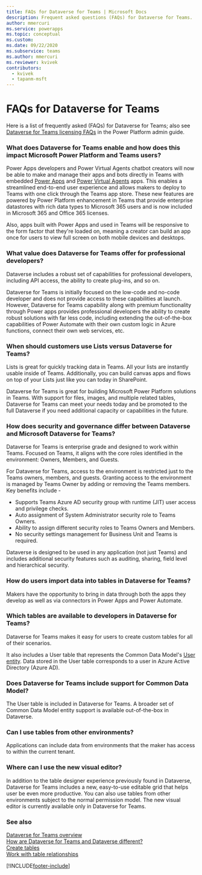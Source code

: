 ```yaml
---
title: FAQs for Dataverse for Teams | Microsoft Docs
description: Frequent asked questions (FAQs) for Dataverse for Teams.
author: mmercuri
ms.service: powerapps
ms.topic: conceptual
ms.custom: 
ms.date: 09/22/2020
ms.subservice: teams
ms.author: mmercuri
ms.reviewer: kvivek
contributors:
  - kvivek
  - tapanm-msft
---
```

# FAQs for Dataverse for Teams 

Here is a list of frequently asked (FAQs) for Dataverse for Teams; also see [Dataverse for Teams licensing FAQs](/power-platform/admin/powerapps-flow-licensing-faq#dataverse-for-teams) in the Power Platform admin guide.

### What does Dataverse for Teams enable and how does this impact Microsoft Power Platform and Teams users? 

Power Apps developers and Power Virtual Agents chatbot creators will now be able to make and manage their apps and bots directly in Teams with embedded [Power Apps](overview.md) and [Power Virtual Agents](/power-virtual-agents/teams/fundamentals-what-is-power-virtual-agents-teams) apps. This enables a streamlined end-to-end user experience and allows makers to deploy to Teams with one click through the Teams app store. These new features are powered by Power Platform enhancement in Teams that provide enterprise datastores with rich data types to Microsoft 365 users and is now included in Microsoft 365 and Office 365 licenses.

Also, apps built with Power Apps and used in Teams will be responsive to the form factor that they're loaded on, meaning a creator can build an app once for users to view full screen on both mobile devices and desktops.  

### What value does Dataverse for Teams offer for professional developers?

Dataverse includes a robust set of capabilities for professional developers, including API access, the ability to create plug-ins, and so on. 

Dataverse for Teams is initially focused on the low-code and no-code developer and does not provide access to these capabilities at launch. However, Dataverse for Teams capability along with premium functionality through Power apps provides professional developers the ability to create robust solutions with far less code, including extending the out-of-the-box capabilities of Power Automate with their own custom logic in Azure functions, connect their own web services, etc.

### When should customers use Lists versus Dataverse for Teams?

Lists is great for quickly tracking data in Teams. All your lists are instantly usable inside of Teams. Additionally, you can build canvas apps and flows on top of your Lists just like you can today in SharePoint. 

Dataverse for Teams is great for building Microsoft Power Platform solutions in Teams. With support for files, images, and multiple related tables, Dataverse for Teams can meet your needs today and be promoted to the full Dataverse if you need additional capacity or capabilities in the future.

### How does security and governance differ between Dataverse and Microsoft Dataverse for Teams?

Dataverse for Teams is enterprise grade and designed to work within Teams. Focused on Teams, it aligns with the core roles identified in the environment: Owners, Members, and Guests. 

For Dataverse for Teams, access to the environment is restricted just to the Teams owners, members, and guests. 
Granting access to the environment is managed by Teams Owner by adding or removing the Teams members.
Key benefits include -
- Supports Teams Azure AD security group with runtime (JIT) user access and privilege checks.  
- Auto assignment of System Administrator security role to Teams Owners. 
- Ability to assign different security roles to Teams Owners and Members.  
- No security settings management for Business Unit and Teams is required.

Dataverse is designed to be used in any application (not just Teams) and includes additional security features such as auditing, sharing, field level and hierarchical security.  

### How do users import data into tables in Dataverse for Teams?
Makers have the opportunity to bring in data through both the apps they develop as well as via connectors in Power Apps and Power Automate.

### Which tables are available to developers in Dataverse for Teams?  
 
Dataverse for Teams makes it easy for users to create custom tables for all of their scenarios. 

It also includes a User table that represents the Common Data Model's [User entity](/common-data-model/schema/core/applicationcommon/user). Data stored in the User table corresponds to a user in Azure Active Directory (Azure AD). 


### Does Dataverse for Teams include support for Common Data Model?
 
The User table is included in Dataverse for Teams. A broader set of Common Data Model entity support is available out-of-the-box in Dataverse. 

### Can I use tables from other environments?
 
Applications can include data from environments that the maker has access to within the current tenant.

### Where can I use the new visual editor?

In addition to the table designer experience previously found in Dataverse, Dataverse for Teams includes a new, easy-to-use editable grid that helps user be even more productive. You can also use tables from other environments subject to the normal permission model. The new visual editor is currently available only in Dataverse for Teams.


### See also

[Dataverse for Teams overview](overview-data-platform.md)<br />
[How are Dataverse for Teams and Dataverse different?](data-platform-compare.md) <br />
[Create tables](create-table.md)<br/>
[Work with table relationships](relationships-table.md)


[!INCLUDE[footer-include](../includes/footer-banner.md)]